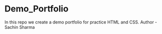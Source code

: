 # Demo_Portfolio
In this repo we create a demo portfolio for practice HTML and CSS.
Author - Sachin Sharma
